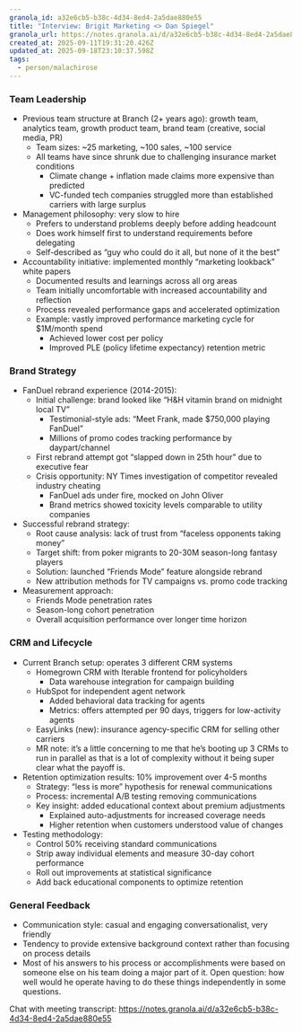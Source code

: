 ```yaml
---
granola_id: a32e6cb5-b38c-4d34-8ed4-2a5dae880e55
title: "Interview: Brigit Marketing <> Dan Spiegel"
granola_url: https://notes.granola.ai/d/a32e6cb5-b38c-4d34-8ed4-2a5dae880e55
created_at: 2025-09-11T19:31:20.426Z
updated_at: 2025-09-18T23:10:37.598Z
tags:
  - person/malachirose
---
```


### Team Leadership

- Previous team structure at Branch (2+ years ago): growth team, analytics team, growth product team, brand team (creative, social media, PR)
  - Team sizes: ~25 marketing, ~100 sales, ~100 service
  - All teams have since shrunk due to challenging insurance market conditions
    - Climate change + inflation made claims more expensive than predicted
    - VC-funded tech companies struggled more than established carriers with large surplus
- Management philosophy: very slow to hire
  - Prefers to understand problems deeply before adding headcount
  - Does work himself first to understand requirements before delegating
  - Self-described as “guy who could do it all, but none of it the best”
- Accountability initiative: implemented monthly “marketing lookback” white papers
  - Documented results and learnings across all org areas
  - Team initially uncomfortable with increased accountability and reflection
  - Process revealed performance gaps and accelerated optimization
  - Example: vastly improved performance marketing cycle for $1M/month spend
    - Achieved lower cost per policy
    - Improved PLE (policy lifetime expectancy) retention metric

### Brand Strategy

- FanDuel rebrand experience (2014-2015):
  - Initial challenge: brand looked like “H&H vitamin brand on midnight local TV”
    - Testimonial-style ads: “Meet Frank, made $750,000 playing FanDuel”
    - Millions of promo codes tracking performance by daypart/channel
  - First rebrand attempt got “slapped down in 25th hour” due to executive fear
  - Crisis opportunity: NY Times investigation of competitor revealed industry cheating
    - FanDuel ads under fire, mocked on John Oliver
    - Brand metrics showed toxicity levels comparable to utility companies
- Successful rebrand strategy:
  - Root cause analysis: lack of trust from “faceless opponents taking money”
  - Target shift: from poker migrants to 20-30M season-long fantasy players
  - Solution: launched “Friends Mode” feature alongside rebrand
  - New attribution methods for TV campaigns vs. promo code tracking
- Measurement approach:
  - Friends Mode penetration rates
  - Season-long cohort penetration
  - Overall acquisition performance over longer time horizon

### CRM and Lifecycle

- Current Branch setup: operates 3 different CRM systems
  - Homegrown CRM with Iterable frontend for policyholders
    - Data warehouse integration for campaign building
  - HubSpot for independent agent network
    - Added behavioral data tracking for agents
    - Metrics: offers attempted per 90 days, triggers for low-activity agents
  - EasyLinks (new): insurance agency-specific CRM for selling other carriers
  - MR note: it’s a little concerning to me that he’s booting up 3 CRMs to run in parallel as that is a lot of complexity without it being super clear what the payoff is.
- Retention optimization results: 10% improvement over 4-5 months
  - Strategy: “less is more” hypothesis for renewal communications
  - Process: incremental A/B testing removing communications
  - Key insight: added educational context about premium adjustments
    - Explained auto-adjustments for increased coverage needs
    - Higher retention when customers understood value of changes
- Testing methodology:
  - Control 50% receiving standard communications
  - Strip away individual elements and measure 30-day cohort performance
  - Roll out improvements at statistical significance
  - Add back educational components to optimize retention

### General Feedback

- Communication style: casual and engaging conversationalist, very friendly
- Tendency to provide extensive background context rather than focusing on process details
- Most of his answers to his process or accomplishments were based on someone else on his team doing a major part of it. Open question: how well would he operate having to do these things independently in some questions.

Chat with meeting transcript: https://notes.granola.ai/d/a32e6cb5-b38c-4d34-8ed4-2a5dae880e55

